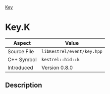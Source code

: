 [Key](index.md)
# Key.K
| Aspect | Value |
| --- | --- |
| Source File | `libKestrel/event/key.hpp` |
| C++ Symbol | `kestrel::hid::k` |
| Introduced | Version 0.8.0 |
## Description
